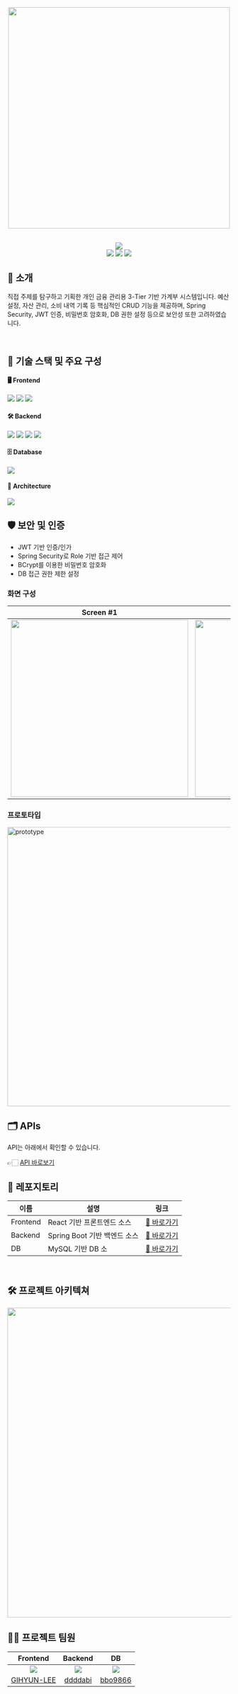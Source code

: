 <div align="center">

<!-- logo -->
<img width="500"  src="https://github.com/user-attachments/assets/9b18cf86-873c-4b38-a4c6-44e4684f5bf6" />

<br/> <img src="https://img.shields.io/badge/프로젝트 기간-2025.07.15 ~ 2025.08.05-green?style=plastic&logo=&logoColor=white" />
<br>
<img src="https://img.shields.io/badge/springboot-6DB33F?style=plastic&logo=Spring&logoColor=white">
<img src="https://img.shields.io/badge/react-61DAFB?style=plastic&logo=react&logoColor=white">
<img src="https://img.shields.io/badge/mysql-4479A1?style=plastic&logo=mysql&logoColor=white">

</div> 

## 📝 소개
직접 주제를 탐구하고 기획한 개인 금융 관리용 3-Tier 기반 가계부 시스템입니다.
예산 설정, 자산 관리, 소비 내역 기록 등 핵심적인 CRUD 기능을 제공하며,
Spring Security, JWT 인증, 비밀번호 암호화, DB 권한 설정 등으로 보안성 또한 고려하였습니다.

<br />

## 🔧 기술 스택 및 주요 구성
#### 🖥️ Frontend
<div align="left"> 
  <img src="https://img.shields.io/badge/React-61DAFB?style=plastic&logo=react&logoColor=white"/> 
  <img src="https://img.shields.io/badge/React_Router-CA4245?style=plastic&logo=reactrouter&logoColor=white"/> 
  <img src="https://img.shields.io/badge/Axios-5A29E4?style=plastic&logo=axios&logoColor=white"/> 
</div>

#### 🛠️ Backend
<div align="left"> 
  <img src="https://img.shields.io/badge/Spring_Boot-6DB33F?style=plastic&logo=springboot&logoColor=white"/> 
  <img src="https://img.shields.io/badge/Spring_Security-6DB33F?style=plastic&logo=springsecurity&logoColor=white"/> 
  <img src="https://img.shields.io/badge/JWT-000000?style=plastic&logo=jsonwebtokens&logoColor=white"/> 
  <img src="https://img.shields.io/badge/JPA-59666C?style=plastic&logo=hibernate&logoColor=white"/> 
</div> 

#### 🗄️ Database
<div align="left"> 
  <img src="https://img.shields.io/badge/MySQL-4479A1?style=plastic&logo=mysql&logoColor=white"/> 
</div> 

#### 🧱 Architecture
<div align="left"> 
  <img src="https://img.shields.io/badge/3--Tier_Web--WAS--DB-blue?style=plastic"/> 
</div>

## 🛡️ 보안 및 인증
- JWT 기반 인증/인가
- Spring Security로 Role 기반 접근 제어
- BCrypt를 이용한 비밀번호 암호화
- DB 접근 권한 제한 설정

### 화면 구성
|Screen #1|Screen #2|
|:---:|:---:|
|<img src="https://user-images.githubusercontent.com/80824750/208456048-acbf44a8-cd71-4132-b35a-500047adbe1c.gif" width="400"/>|<img src="https://user-images.githubusercontent.com/80824750/208456234-fb5fe434-aa65-4d7a-b955-89098d5bbe0b.gif" width="400"/>|

### 프로토타입
<img width="1370" height="631" alt="prototype" src="https://github.com/user-attachments/assets/107c4c1f-6262-4288-9172-08659bc2bc49" />

<br />

## 🗂️ APIs
API는 아래에서 확인할 수 있습니다.

👉🏻 [API 바로보기](https://documenter.getpostman.com/view/46826803/2sB3B7QZut)


## 📁 레포지토리
| 이름       | 설명                    | 링크                   |
| -------- | --------------------- | -------------------- |
| Frontend | React 기반 프론트엔드 소스     | [🔗 바로가기](https://github.com/TierGuardians/3tier_security_web) |
| Backend  | Spring Boot 기반 백엔드 소스 | [🔗 바로가기](https://github.com/TierGuardians/3tier_security_was)  |
| DB  | MySQL 기반 DB 소 | [🔗 바로가기](https://github.com/TierGuardians/3tier_security_db)  |

<br />

## 🛠️ 프로젝트 아키텍쳐
<img width="700" src="https://github.com/user-attachments/assets/066f043c-14c2-4ed6-8378-63f4888fc791" />


<br />

## 💁‍♂️ 프로젝트 팀원
|Frontend|Backend|DB|
|:---:|:---:|:---:|
|![](https://github.com/GIHYUN-LEE.png?size=120) | ![](https://github.com/ddddabi.png?size=120) | ![](https://github.com/bbo9866.png?size=120) |
|[GIHYUN-LEE](https://github.com/GIHYUN-LEE)| [ddddabi](https://github.com/ddddabi)|[bbo9866](https://github.com/bbo9866)|
